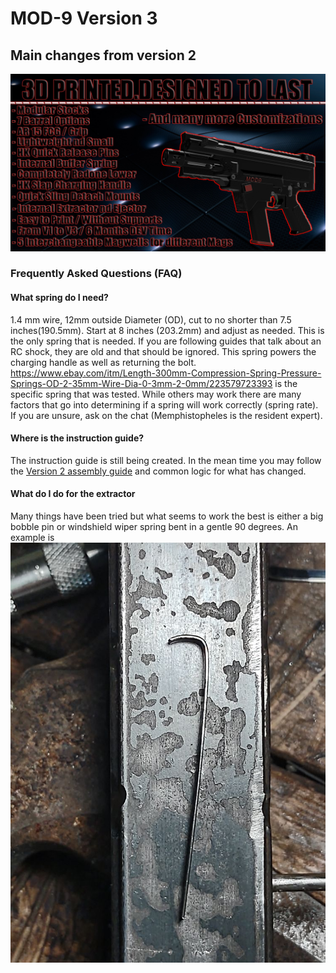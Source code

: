 # MOD-9 Version 3

## Main changes from version 2
![](MOD9_X_Destruction.jpg?raw=true)

### Frequently Asked Questions (FAQ)
#### What spring do I need?
1.4 mm wire, 12mm outside Diameter (OD), cut to no shorter than 7.5 inches(190.5mm). Start at 8 inches (203.2mm) and adjust as needed. This is the only spring that is needed. If you are following guides that talk about an RC shock, they are old and that should be ignored. This spring powers the charging handle as well as returning the bolt.
https://www.ebay.com/itm/Length-300mm-Compression-Spring-Pressure-Springs-OD-2-35mm-Wire-Dia-0-3mm-2-0mm/223579723393 is the specific spring that was tested. While others may work there are many factors that go into determining if a spring will work correctly (spring rate). If you are unsure, ask on the chat (Memphistopheles is the resident expert).

#### Where is the instruction guide?
The instruction guide is still being created. In the mean time you may follow the [Version 2 assembly guide](https://github.com/jscancella/WTF-foss-cad/blob/master/MOD-9/Version%202/MOD9V2-Intstructions_%26_Guides/MOD9V1_Assembly_Suggestions_07.22.2020.pdf) and common logic for what has changed.

#### What do I do for the extractor
Many things have been tried but what seems to work the best is either a big bobble pin or windshield wiper spring bent in a gentle 90 degrees.
An example is ![](extractor_example.jpg?raw=true)
